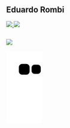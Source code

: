 ## Eduardo Rombi
 <div>
  <a href="https://github.com/E-Rombi">
  <img height="180em" src="https://github-readme-stats.vercel.app/api?username=E-Rombi&show_icons=true&theme=dracula&include_all_commits=true&count_private=true"/>
  <img height="180em" src="https://github-readme-stats.vercel.app/api/top-langs/?username=E-Rombi&layout=compact&langs_count=7&theme=dracula"/>
</div>
  
  ##
 
<div> 
  <a href="https://www.linkedin.com/in/eduardo-rombi-18b66a166/" target="_blank"><img src="https://img.shields.io/badge/-LinkedIn-%230077B5?style=for-the-badge&logo=linkedin&logoColor=white" target="_blank"></a> 
 
  ![Snake animation](https://github.com/rafaballerini/rafaballerini/blob/output/github-contribution-grid-snake.svg)
 
</div>

